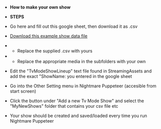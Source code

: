 * **How to make your own show**

* **STEPS**
* Go here and fill out this google sheet, then download it as .csv
* [Download this example show data file](https://github.com/mdotstrange/NightmarePuppeteerPublic/releases/tag/ExampleShowFiles)
*   * Replace the supplied .csv with yours
*   * Replace the appropriate media in the subfolders with your own
*   Edit the "TvModeShowLineup" text file found in StreamingAssets and add the exact "ShowName: you entered in the google sheet
* Go into the Other Setting menu in Nightmare Puppeteer (accesible from start screen)
* Click the button under "Add a new Tv Mode Show" and select the "MyNewShows" folder that contains your csv file etc
* Your show should be created and saved/loaded every time you run Nightmare Puppeteer
